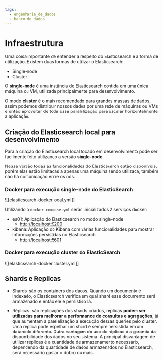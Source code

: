 ```yaml
---
tags:
  - engenharia_de_dados
  - banco_de_dados
---
```

# Infraestrutura

Uma coisa importante de entender a respeito do Elasticsearch é a forma de utilização. Existem duas formas de utilizar o Elasticsearch:

- Single-node
- Cluster

O **single-node** é uma instância de Elasticsearch contida em uma única máquina ou VM, utilizada principalmente para desenvolvimento.

O modo **cluster** é o mais recomendado para grandes massas de dados, assim podemos distribuir nossos dados por uma rede de máquinas ou VMs e então aproveitar de toda essa paralelização para escalar horizontalmente a aplicação.

## Criação do Elasticsearch local para desenvolvimento

Para a criação do Elasticsearch local focado em desenvolvimento pode ser facilmente feito utilizando a versão **single-node**. 

Nessa versão todas as funcionalidades do Elasticsearch estão disponíveis, porém elas estão limitadas a apenas uma máquina sendo utilizada,
também não há comunicação entre os nós.

### Docker para execução single-node do ElasticSearch

![[elasticsearch-docker.local.yml]]

Utilizando o `docker-compose.yml` serão inicializados 2 serviços docker:

- es01: Aplicação do Elasticsearch no modo single-node
  - [http://localhost:9200]()
- kibana: Aplicação do Kibana com várias funcionalidades para mostrar informações persistidas no Elasticsearch
  - [http://localhost:5601]()

### Docker para execução cluster do ElasticSearch

![[elasticsearch-docker.cluster.yml]]
## Shards e Replicas

- Shards: são os containers dos dados. Quando um documento é indexado, o Elasticsearch verifica em qual shard esse documento será armazenado e então ele é persistido lá.

- Réplicas: são replicações dos shards criados, réplicas **podem ser utilizadas para melhorar a performance de consultas e agregações**, já que aumentam a parelelização a execução dessas queries pelo cluster. Uma replica pode espelhar um shard é sempre persistida em um datanode diferente. Outra vantagem do uso de réplicas é a garantia da disponibilidade dos dados no seu sistema. A principal disvantagem de utilizar réplicas é a quantidade de armazenamento necessário, dependendo da quantidade de dados armazenados no Elasticsearch, será necessário gastar o dobro ou mais.